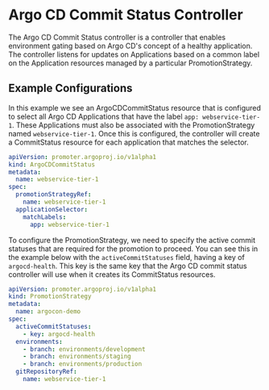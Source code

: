# Argo CD Commit Status Controller

The Argo CD Commit Status controller is a controller that enables environment gating 
based on Argo CD's concept of a healthy application. The controller listens for updates on 
Applications based on a common label on the Application resources managed by a particular 
PromotionStrategy.

## Example Configurations

In this example we see an ArgoCDCommitStatus resource that is configured to select all Argo CD Applications
that have the label `app: webservice-tier-1`. These Applications must also be associated with the PromotionStrategy
named `webservice-tier-1`. Once this is configured, the controller will create a CommitStatus resource for each application
that matches the selector.

```yaml
apiVersion: promoter.argoproj.io/v1alpha1
kind: ArgoCDCommitStatus
metadata:
  name: webservice-tier-1
spec:
  promotionStrategyRef:
    name: webservice-tier-1
  applicationSelector:
    matchLabels:
      app: webservice-tier-1
```

To configure the PromotionStrategy, we need to specify the active commit statuses that are required for the promotion to proceed.
You can see this in the example below with the `activeCommitStatuses` field, having a key of `argocd-health`. This key is the
same key that the Argo CD commit status controller will use when it creates its CommitStatus resources.


```yaml
apiVersion: promoter.argoproj.io/v1alpha1
kind: PromotionStrategy
metadata:
  name: argocon-demo
spec:
  activeCommitStatuses:
    - key: argocd-health
  environments:
    - branch: environments/development
    - branch: environments/staging
    - branch: environments/production
  gitRepositoryRef:
    name: webservice-tier-1
```